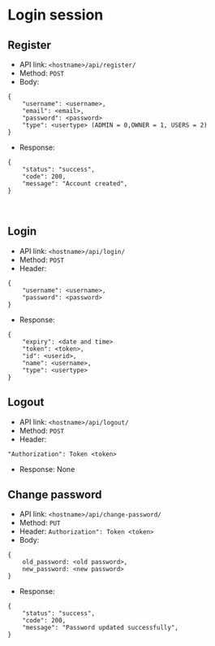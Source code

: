# Login session
## Register
* API link: ```<hostname>/api/register/``` 
* Method: ```POST```
* Body:
```
{
    "username": <username>,
    "email": <email>,
    "password": <password>
    "type": <usertype> (ADMIN = 0,OWNER = 1, USERS = 2)
}
```
* Response:
```
{
    "status": "success",
    "code": 200,
    "message": "Account created",
}
```
<br>

## Login
* API link: ```<hostname>/api/login/```
* Method: ```POST```
* Header:
```
{
    "username": <username>,
    "password": <password>
}
```
* Response:
```
{
    "expiry": <date and time>
    "token": <token>,
    "id": <userid>,
    "name": <username>,
    "type": <usertype>
}
```
## Logout
* API link: ```<hostname>/api/logout/```
* Method: ```POST```
* Header: 
```
"Authorization": Token <token>
```
* Response: None

## Change password
* API link: ```<hostname>/api/change-password/```
* Method: ```PUT```
* Header:
```Authorization": Token <token>```
* Body:
```
{
    old_password: <old password>,
    new_password: <new password>
}
```
* Response:
```
{
    "status": "success",
    "code": 200,
    "message": "Password updated successfully",
}
```